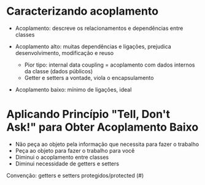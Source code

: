 # Caracterizando acoplamento

- Acoplamento: descreve os relacionamentos e dependências entre classes


- Acoplamento alto: muitas dependências e ligações, prejudica desenvolvimento, modificação e reuso
  - Pior tipo: internal data coupling = acoplamento com dados internos da classe (dados públicos)
  - Getter e setters a vontade, viola o encapsulamento



- Acoplamento baixo: mínimo de ligações, ideal


# Aplicando Princípio "Tell, Don't Ask!" para Obter Acoplamento Baixo

- Não peça ao objeto pela informação que necessita para fazer o trabalho 
- Peça ao objeto para fazer o trabalho para você
- Diminui o acoplamento entre classes
- Diminui necessidade de getters e setters

Convenção: getters e setters protegidos/protected (#)